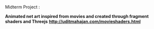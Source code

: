 Midterm Project : 

**Animated net art inspired from movies and created through fragment shaders and Threejs**
**http://uditmahajan.com/movieshaders.html**
